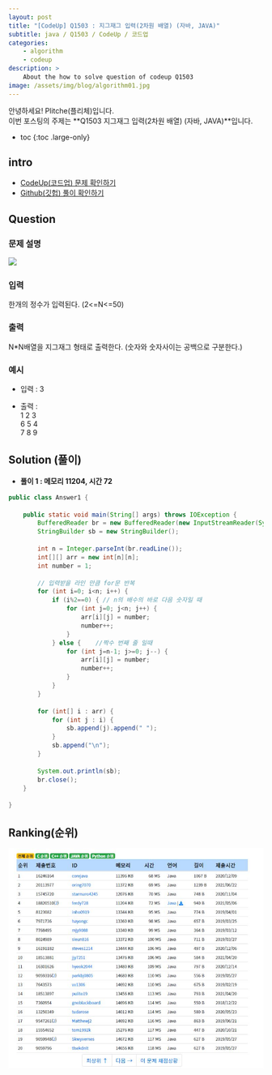 ```yaml
---
layout: post
title: "[CodeUp] Q1503 : 지그재그 입력(2차원 배열) (자바, JAVA)"
subtitle: java / Q1503 / CodeUp / 코드업
categories:
    - algorithm
    - codeup
description: >
    About the how to solve question of codeup Q1503
image: /assets/img/blog/algorithm01.jpg
---
```


안녕하세요! Plitche(플리체)입니다.  
이번 포스팅의 주제는 **Q1503 지그재그 입력(2차원 배열) (자바, JAVA)**입니다.

* toc
{:toc .large-only}

## intro
* [CodeUp(코드업) 문제 확인하기](https://codeup.kr/problem.php?id=1503)  
* [Github(깃헙) 풀이 확인하기](https://github.com/plitche/CodeUp_Solution/tree/master/Q1501~Q1600/Q1503)  

## Question
### 문제 설명
![](/assets/post/codeup/Q1501~Q1599/20211111/01.JPG)  

### 입력
한개의 정수가 입력된다. (2<=N<=50)  

### 출력
N*N배열을 지그재그 형태로 출력한다. (숫자와 숫자사이는 공백으로 구분한다.)  

### 예시
* 입력 : 3  

* 출력 :  
1 2 3  
6 5 4  
7 8 9  

## Solution (풀이)
* **풀이 1 : 메모리 11204, 시간 72**  

```java
public class Answer1 {

    public static void main(String[] args) throws IOException {
        BufferedReader br = new BufferedReader(new InputStreamReader(System.in));
        StringBuilder sb = new StringBuilder();
        
        int n = Integer.parseInt(br.readLine());
        int[][] arr = new int[n][n];
        int number = 1;
        
        // 입력받을 라인 만큼 for문 반복
        for (int i=0; i<n; i++) {
        	if (i%2==0) { // n의 배수의 바로 다음 숫자일 때 
        		for (int j=0; j<n; j++) {
            		arr[i][j] = number;
            		number++;
            	}	
        	} else {	//짝수 번째 줄 일때
        		for (int j=n-1; j>=0; j--) {
        			arr[i][j] = number;
            		number++;
            	}
        	}
        }

        for (int[] i : arr) {
        	for (int j : i) {
        		sb.append(j).append(" ");
        	}
        	sb.append("\n");
        }
        
        System.out.println(sb);
        br.close();
    }
    	 
}
```  

## Ranking(순위)
![](/assets/post/codeup/Q1500~Q1599/20211111/03.JPG)  